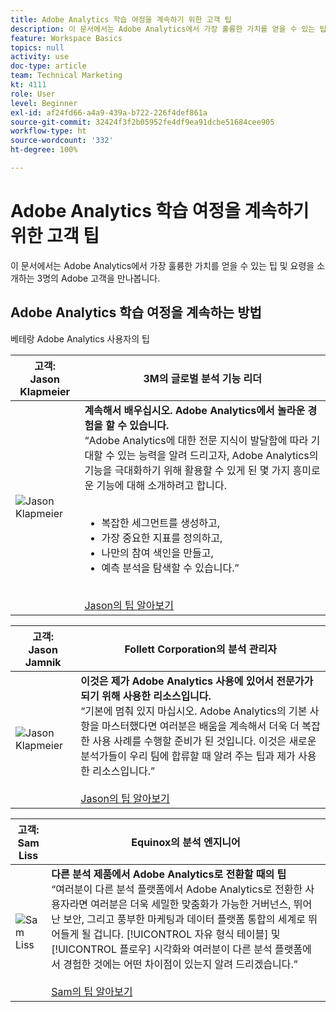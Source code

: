 ```yaml
---
title: Adobe Analytics 학습 여정을 계속하기 위한 고객 팁
description: 이 문서에서는 Adobe Analytics에서 가장 훌륭한 가치를 얻을 수 있는 팁 및 요령을 소개하는 3명의 Adobe 고객을 만나봅니다.
feature: Workspace Basics
topics: null
activity: use
doc-type: article
team: Technical Marketing
kt: 4111
role: User
level: Beginner
exl-id: af24fd66-a4a9-439a-b722-226f4def861a
source-git-commit: 32424f3f2b05952fe4df9ea91dcbe51684cee905
workflow-type: ht
source-wordcount: '332'
ht-degree: 100%

---
```


# Adobe Analytics 학습 여정을 계속하기 위한 고객 팁

이 문서에서는 Adobe Analytics에서 가장 훌륭한 가치를 얻을 수 있는 팁 및 요령을 소개하는 3명의 Adobe 고객을 만나봅니다.

## Adobe Analytics 학습 여정을 계속하는 방법

베테랑 Adobe Analytics 사용자의 팁

| 고객:<br>Jason Klapmeier | 3M의 글로벌 분석 기능 리더 |
|------------|------------|
| ![Jason Klapmeier](assets/jasonklapmeier.jpg) | **계속해서 배우십시오. Adobe Analytics에서 놀라운 경험을 할 수 있습니다.** <br> “Adobe Analytics에 대한 전문 지식이 발달함에 따라 기대할 수 있는 능력을 알려 드리고자, Adobe Analytics의 기능을 극대화하기 위해 활용할 수 있게 된 몇 가지 흥미로운 기능에 대해 소개하려고 합니다. <br><br><ul><li>복잡한 세그먼트를 생성하고,</li><li>가장 중요한 지표를 정의하고,</li><li>나만의 참여 색인을 만들고,</li><li>예측 분석을 탐색할 수 있습니다.”</li></ul><br>[Jason의 팁 알아보기](https://experienceleaguecommunities.adobe.com/t5/Adobe-Analytics-Discussions/Incredible-Things-You-Can-Do-in-Adobe-Analytics/td-p/354333) |

| 고객:<br>Jason Jamnik | Follett Corporation의 분석 관리자 |
|------------|------------|
| ![Jason Klapmeier](assets/jasonjamnik.jpg) | **이것은 제가 Adobe Analytics 사용에 있어서 전문가가 되기 위해 사용한 리소스입니다.** <br> “기본에 멈춰 있지 마십시오. Adobe Analytics의 기본 사항을 마스터했다면 여러분은 배움을 계속해서 더욱 더 복잡한 사용 사례를 수행할 준비가 된 것입니다. 이것은 새로운 분석가들이 우리 팀에 합류할 때 알려 주는 팁과 제가 사용한 리소스입니다.”<br><br>[Jason의 팁 알아보기](https://experienceleaguecommunities.adobe.com/t5/Adobe-Analytics-Discussions/Here-are-the-resources-I-used-to-become-an-expert-at-using-Adobe/m-p/354226) |

| 고객:<br>Sam Liss | Equinox의 분석 엔지니어 |
|------------|------------|
| ![Sam Liss](assets/samliss.jpg) | **다른 분석 제품에서 Adobe Analytics로 전환할 때의 팁** <br> “여러분이 다른 분석 플랫폼에서 Adobe Analytics로 전환한 사용자라면 여러분은 더욱 세밀한 맞춤화가 가능한 거버넌스, 뛰어난 보안, 그리고 풍부한 마케팅과 데이터 플랫폼 통합의 세계로 뛰어들게 될 겁니다. [!UICONTROL 자유 형식 테이블] 및 [!UICONTROL 플로우] 시각화와 여러분이 다른 분석 플랫폼에서 경험한 것에는 어떤 차이점이 있는지 알려 드리겠습니다.”<br><br>[Sam의 팁 알아보기](https://experienceleaguecommunities.adobe.com/t5/Adobe-Analytics-Discussions/An-Analyst-s-Quick-Start-Guide-Switching-to-Adobe/td-p/354312) |
